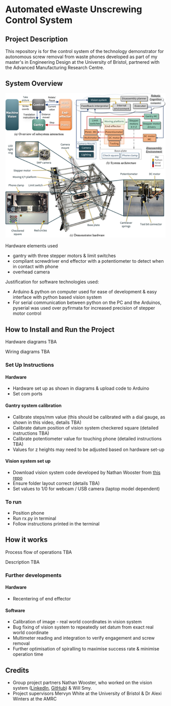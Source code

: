# Automated eWaste Unscrewing Control System

## Project Description

This repository is for the control system of the technology demonstrator for autonomous screw removal from waste phones developed as part of my master's in Engineering Design at the University of Bristol, partnered with the Advanced Manufacturing Research Centre. 

## System Overview 

![System Overview](https://github.com/zaraburton/Automated-eWaste-Unscrewing-Control-System/blob/main/readme_pictures/ddintro2.png)

Hardware elements used 
- gantry with three stepper motors & limit switches
- compliant screwdriver end effector with a potentiometer to detect when in contact with phone 
- overhead camera 

Justification for software technologies used: 
- Arduino & python on computer used for ease of development & easy interface with python based vision system 
- For serial communication between python on the PC and the Arduinos, pyserial was used over pyfirmata for increased precision of stepper motor control 


## How to Install and Run the Project

Hardware diagrams TBA

Wiring diagrams TBA

### Set Up Instructions
#### Hardware 
- Hardware set up as shown in diagrams & upload code to Arduino 
- Set com ports
#### Gantry system calibration
- Calibrate steps/mm value (this should be calibrated with a dial gauge, as shown in this video, details TBA)
- Calibrate datum position of vision system checkered square (detailed instructions TBA)
- Calibrate potentiometer value for touching phone (detailed instructions TBA)
- Values for z heights may need to be adjusted based on hardware set-up 
#### Vision system set up 
- Download vision system code developed by Nathan Wooster from [this repo](https://github.com/NWooster/screw_vision_system)
- Ensure folder layout correct (details TBA)
- Set values to 1/0 for webcam / USB camera (laptop model dependent)

### To run
- Position phone 
- Run rx.py in terminal 
- Follow instructions printed in the terminal 

## How it works 

Process flow of operations TBA

Description TBA

### Further developments 

#### Hardware
- Recentering of end effector 

#### Software
- Calibration of image - real world coordinates in vision system
- Bug fixing of vision system to repeatedly set datum from exact real world coordinate
- Multimeter reading and integration to verify engagement and screw removal 
- Further optimisation of spiralling to maximise success rate & minimise operation time


## Credits
- Group project partners Nathan Wooster, who worked on the vision system ([LinkedIn](https://www.linkedin.com/in/nathanwooster/), [GitHub](https://github.com/NWooster)) & Will Smy.
- Project supervisors Mervyn White at the University of Bristol & Dr Alexi Winters at the AMRC 
